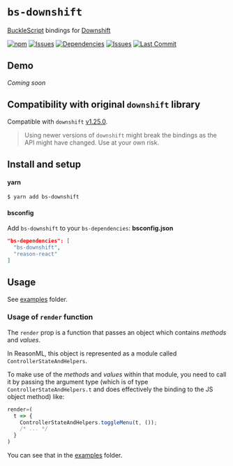 # `bs-downshift`

[BuckleScript](https://github.com/bucklescript/bucklescript) bindings for [Downshift](https://github.com/paypal/downshift)

[![npm](https://img.shields.io/npm/v/bs-downshift.svg)](https://npmjs.org/bs-downshift)
[![Issues](https://img.shields.io/github/issues/reasonml-community/bs-downshift.svg)](https://github.com/reasonml-community/bs-downshift/issues)
[![Dependencies](https://img.shields.io/david/peer/reasonml-community/bs-downshift.svg)](https://github.com/reasonml-community/bs-downshift/blob/master/package.json)
[![Issues](https://img.shields.io/github/issues/reasonml-community/bs-downshift.svg)](https://github.com/reasonml-community/bs-downshift/issues)
[![Last Commit](https://img.shields.io/github/last-commit/reasonml-community/bs-downshift.svg)]()

## Demo

_Coming soon_

## Compatibility with original `downshift` library

Compatible with `downshift` [v1.25.0](https://github.com/paypal/downshift/releases/tag/v1.25.0).

> Using newer versions of `downshift` might break the bindings as the API might have changed. Use at your own risk.

## Install and setup

#### yarn

```bash
$ yarn add bs-downshift
```

#### bsconfig

Add `bs-downshift` to your `bs-dependencies`: **bsconfig.json**

```json
"bs-dependencies": [
  "bs-downshift",
  "reason-react"
]
```

## Usage

See [examples](./examples) folder.

### Usage of `render` function

The `render` prop is a function that passes an object which contains _methods_ and _values_.

In ReasonML, this object is represented as a module called `ControllerStateAndHelpers`.

To make use of the _methods_ and _values_ within that module, you need to call it by passing the argument type (which is of type `ControllerStateAndHelpers.t` and does effectively the binding to the JS object method) like:

```js
render=(
  t => {
    ControllerStateAndHelpers.toggleMenu(t, ());
    /* ... */
  }
)
```

You can see that in the [examples](./examples) folder.
